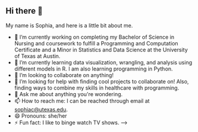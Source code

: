 ## Hi there 👋

My name is Sophia, and here is a little bit about me. 

- 🔭 I’m currently working on completing my Bachelor of Science in Nursing and coursework to fulfill a Programming and Computation Certificate and a Minor in Statistics and Data Science at the University of Texas at Austin. 
- 🌱 I’m currently learning data visualization, wrangling, and analysis using different models in R. I am also learning programming in Python.
- 👯 I’m looking to collaborate on anything!
- 🤔 I’m looking for help with finding cool projects to collaborate on! Also, finding ways to combine my skills in healthcare with programming. 
- 💬 Ask me about anything you're wondering. 
- 📫 How to reach me: I can be reached through email at sophiac@utexas.edu.
- 😄 Pronouns: she/her
- ⚡ Fun fact: I like to binge watch TV shows.
-->
